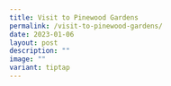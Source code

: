 ```yaml
---
title: Visit to Pinewood Gardens
permalink: /visit-to-pinewood-gardens/
date: 2023-01-06
layout: post
description: ""
image: ""
variant: tiptap
---
```

